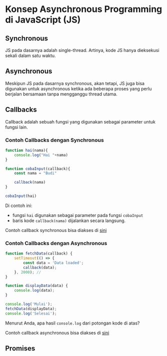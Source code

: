 # Konsep Asynchronous Programming di JavaScript (JS)

## Synchronous
JS pada dasarnya adalah single-thread. Artinya, kode JS hanya dieksekusi sekali dalam satu waktu. 

## Asynchronous
Meskipun JS pada dasarnya synchronous, akan tetapi, JS juga bisa digunakan untuk asynchronous ketika ada beberapa proses yang perlu berjalan bersamaan tanpa mengganggu thread utama.   


## Callbacks
Callback adalah sebuah fungsi yang digunakan sebagai parameter untuk fungsi lain.

### Contoh Callbacks dengan Synchronous
```js
function hai(nama){
	console.log("Hai "+nama)
}

function cobaInput(callback){
	const nama = "Budi"

	callback(nama)
}

cobaInput(hai)
```

Di contoh ini:
- fungsi `hai` digunakan sebagai parameter pada fungsi `cobaInput`
- baris kode `callback(nama)` dijalankan secara langsung. 

Contoh callback synchronous bisa diakses di [sini](examples/js/callbacks_sync.js)

### Contoh Callbacks dengan Asynchronous
```js
function fetchData(callback) {
    setTimeout(() => {
        const data = 'Data loaded';
        callback(data); 
    }, 2000); // 
}

function displayData(data) {
    console.log(data);
}

console.log('Mulai');
fetchData(displayData);
console.log('Selesai');
```

Menurut Anda, apa hasil `console.log` dari potongan kode di atas? 

Contoh callback asynchronous bisa diakses di [sini](examples/js/callbacks_async.js)

## Promises

